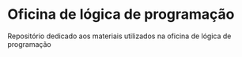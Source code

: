 # Oficina de lógica de programação 

Repositório dedicado aos materiais utilizados na oficina de lógica de programação 
